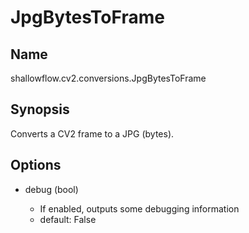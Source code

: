 # JpgBytesToFrame

## Name
shallowflow.cv2.conversions.JpgBytesToFrame

## Synopsis
Converts a CV2 frame to a JPG (bytes).

## Options
* debug (bool)

  * If enabled, outputs some debugging information
  * default: False

